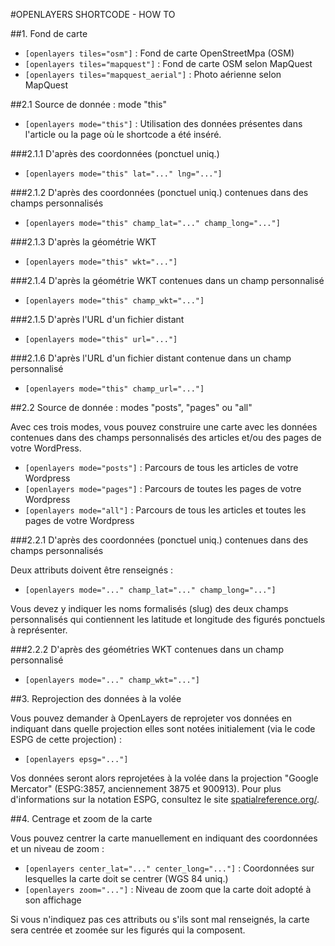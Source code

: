#OPENLAYERS SHORTCODE - HOW TO

##1. Fond de carte

- `[openlayers tiles="osm"]` : Fond de carte OpenStreetMpa (OSM)
- `[openlayers tiles="mapquest"]` : Fond de carte OSM selon MapQuest
- `[openlayers tiles="mapquest_aerial"]` : Photo aérienne selon MapQuest

##2.1 Source de donnée : mode "this"

- `[openlayers mode="this"]` : Utilisation des données présentes dans l'article ou la page où le shortcode a été inséré.

###2.1.1 D'après des coordonnées (ponctuel uniq.)

- `[openlayers mode="this" lat="..." lng="..."]`

###2.1.2 D'après des coordonnées (ponctuel uniq.) contenues dans des champs personnalisés

- `[openlayers mode="this" champ_lat="..." champ_long="..."]`

###2.1.3 D'après la géométrie WKT

- `[openlayers mode="this" wkt="..."]`

###2.1.4 D'après la géométrie WKT contenues dans un champ personnalisé

- `[openlayers mode="this" champ_wkt="..."]`

###2.1.5 D'après l'URL d'un fichier distant

- `[openlayers mode="this" url="..."]`

###2.1.6 D'après l'URL d'un fichier distant contenue dans un champ personnalisé

- `[openlayers mode="this" champ_url="..."]`

##2.2 Source de donnée : modes "posts", "pages" ou "all"

Avec ces trois modes, vous pouvez construire une carte avec les données contenues dans des champs personnalisés des articles et/ou des pages de votre WordPress.

- `[openlayers mode="posts"]` : Parcours de tous les articles de votre Wordpress
- `[openlayers mode="pages"]` : Parcours de toutes les pages de votre Wordpress
- `[openlayers mode="all"]` : Parcours de tous les articles et toutes les pages de votre Wordpress

###2.2.1 D'après des coordonnées (ponctuel uniq.) contenues dans des champs personnalisés

Deux attributs doivent être renseignés :

- `[openlayers mode="..." champ_lat="..." champ_long="..."]`

Vous devez y indiquer les noms formalisés (slug) des deux champs personnalisés qui contiennent les latitude et longitude des figurés ponctuels à représenter.

###2.2.2 D'après des géométries WKT contenues dans un champ personnalisé

- `[openlayers mode="..." champ_wkt="..."]`

##3. Reprojection des données à la volée

Vous pouvez demander à OpenLayers de reprojeter vos données en indiquant dans quelle projection elles sont notées initialement (via le code ESPG de cette projection) :

- `[openlayers epsg="..."]`

Vos données seront alors reprojetées à la volée dans la projection "Google Mercator" (ESPG:3857, anciennement 3875 et 900913). Pour plus d'informations sur la notation ESPG, consultez le site [spatialreference.org/](http://www.spatialreference.org/).

##4. Centrage et zoom de la carte

Vous pouvez centrer la carte manuellement en indiquant des coordonnées et un niveau de zoom :

- `[openlayers center_lat="..." center_long="..."]` : Coordonnées sur lesquelles la carte doit se centrer (WGS 84 uniq.)
- `[openlayers zoom="..."]` : Niveau de zoom que la carte doit adopté à son affichage

Si vous n'indiquez pas ces attributs ou s'ils sont mal renseignés, la carte sera centrée et zoomée sur les figurés qui la composent.